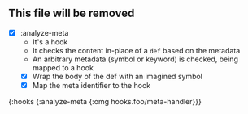 ## This file will be removed

- [x] :analyze-meta
  - It's a hook
  - It checks the content in-place of a `def` based on the metadata
  - An arbitrary metadata (symbol or keyword) is checked, being mapped
    to a hook
  - [x] Wrap the body of the def with an imagined symbol
  - [x] Map the meta identifier to the hook

{:hooks {:analyze-meta {:omg hooks.foo/meta-handler}}}
